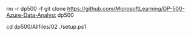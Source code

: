 rm -r dp500 -f
git clone https://github.com/MicrosoftLearning/DP-500-Azure-Data-Analyst dp500


cd dp500/Allfiles/02
./setup.ps1
